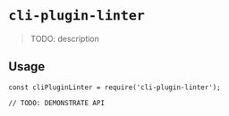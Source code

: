 # `cli-plugin-linter`

> TODO: description

## Usage

```
const cliPluginLinter = require('cli-plugin-linter');

// TODO: DEMONSTRATE API
```
